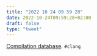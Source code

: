 ```yaml
---
title: "2022 10 24 09 59 28"
date: 2022-10-24T09:59:28+02:00
draft: false
type: "tweet"
---
```

[Compilation database](https://sarcasm.github.io/notes/dev/compilation-database.html). `#clang`
